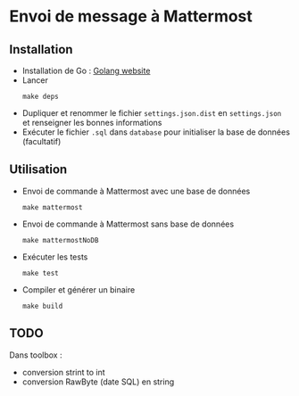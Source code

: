 # Envoi de message à Mattermost

## Installation
- Installation de Go : [Golang website](https://golang.org/doc/install#install)
- Lancer
    ```
    make deps
    ```
- Dupliquer et renommer le fichier `settings.json.dist` en `settings.json` et renseigner les bonnes informations
- Exécuter le fichier `.sql` dans `database` pour initialiser la base de données (facultatif)

## Utilisation
- Envoi de commande à Mattermost avec une base de données
    ```
    make mattermost
    ```
- Envoi de commande à Mattermost sans base de données
    ```
    make mattermostNoDB
    ```
- Exécuter les tests
    ```
    make test
    ```
- Compiler et générer un binaire
    ```
    make build
    ```

## TODO
Dans toolbox :
- conversion strint to int
- conversion RawByte (date SQL) en string
